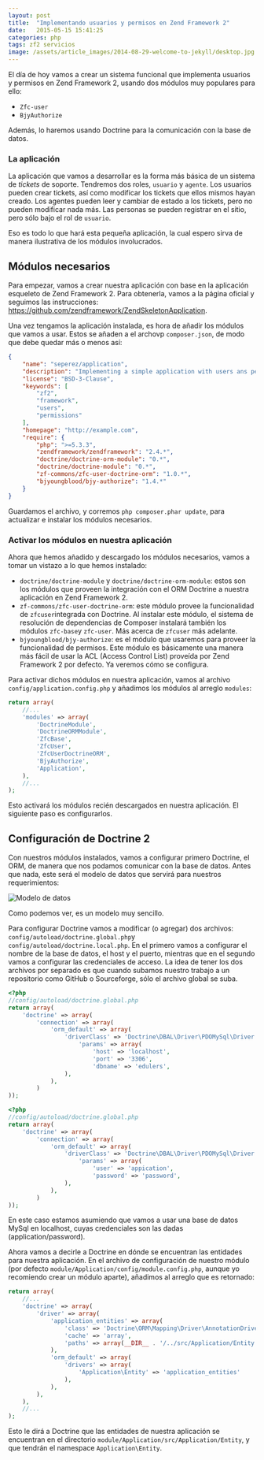 ```yaml
---
layout: post
title:  "Implementando usuarios y permisos en Zend Framework 2"
date:   2015-05-15 15:41:25
categories: php
tags: zf2 servicios
image: /assets/article_images/2014-08-29-welcome-to-jekyll/desktop.jpg
---
```


El día de hoy vamos a crear un sistema funcional que implementa usuarios y permisos en Zend Framework 2, usando dos módulos muy populares para ello:

- `Zfc-user`
- `BjyAuthorize`

Además, lo haremos usando Doctrine para la comunicación con la base de datos.

### La aplicación

La aplicación que vamos a desarrollar es la forma más básica de un sistema de _tickets_ de soporte. Tendremos dos roles, `usuario` y `agente`. Los usuarios pueden crear tickets, así como modificar los tickets que ellos mismos hayan creado. Los agentes pueden leer y cambiar de estado a los tickets, pero no pueden modificar nada más. Las personas se pueden registrar en el sitio, pero sólo bajo el rol de `usuario`.

Eso es todo lo que hará esta pequeña aplicación, la cual espero sirva de manera ilustrativa de los módulos involucrados.

## Módulos necesarios

Para empezar, vamos a crear nuestra aplicación con base en la aplicación esqueleto de Zend Framework 2. Para obtenerla, vamos a la página oficial y seguimos las instrucciones: https://github.com/zendframework/ZendSkeletonApplication.

Una vez tengamos la aplicación instalada, es hora de añadir los módulos que vamos a usar. Estos se añaden a el archovp `composer.json`, de modo que debe quedar más o menos así:

```json
{
    "name": "seperez/application",
    "description": "Implementing a simple application with users ans permissions",
    "license": "BSD-3-Clause",
    "keywords": [
        "zf2",
        "framework",
        "users",
        "permissions"
    ],
    "homepage": "http://example.com",
    "require": {
        "php": ">=5.3.3",
        "zendframework/zendframework": "2.4.*",
        "doctrine/doctrine-orm-module": "0.*",
        "doctrine/doctrine-module": "0.*",
        "zf-commons/zfc-user-doctrine-orm": "1.0.*",
        "bjyoungblood/bjy-authorize": "1.4.*"
    }
}
````

Guardamos el archivo, y corremos `php composer.phar update`, para actualizar e instalar los módulos necesarios.

### Activar los módulos en nuestra aplicación

Ahora que hemos añadido y descargado los módulos necesarios, vamos a tomar un vistazo a lo que hemos instalado:

- `doctrine/doctrine-module` y `doctrine/doctrine-orm-module`: estos son los módulos que proveen la integración con el ORM Doctrine a nuestra aplicación en Zend Framework 2.
- `zf-commons/zfc-user-doctrine-orm`: este módulo provee la funcionalidad de `zfcuser`integrada con Doctrine. Al instalar este módulo, el sistema de resolución de dependencias de Composer instalará también los módulos `zfc-base`y `zfc-user`. Más acerca de `zfcuser` más adelante.
- `bjyoungblood/bjy-authorize`: es el módulo que usaremos para proveer la funcionalidad de permisos. Este módulo es básicamente una manera más fácil de usar  la ACL (Access Control List) proveída por Zend Framework 2 por defecto. Ya veremos cómo se configura.

Para activar dichos módulos en nuestra aplicación, vamos al archivo `config/application.config.php` y añadimos los módulos al arreglo `modules`:

```php
return array(
    //...
    'modules' => array(
        'DoctrineModule',
        'DoctrineORMModule',
        'ZfcBase',
        'ZfcUser',
        'ZfcUserDoctrineORM',
        'BjyAuthorize',
        'Application',
    ),
    //...
);
```

Esto activará los módulos recién descargados en nuestra aplicación. El siguiente paso es configurarlos.

## Configuración de Doctrine 2

Con nuestros módulos instalados, vamos a configurar primero Doctrine, el ORM, de manera que nos podamos comunicar con la base de datos. Antes que nada, este será el modelo de datos que servirá para nuestros requerimientos:

![Modelo de datos](modelo.png)

Como podemos ver, es un modelo muy sencillo.

Para configurar Doctrine vamos a modificar (o agregar) dos archivos: `config/autoload/doctrine.global.php`y `config/autoload/doctrine.local.php`. En el primero vamos a configurar el nombre de la base de datos, el host y el puerto, mientras que en el segundo vamos a configurar las credenciales de acceso. La idea de tener los dos archivos por separado es que cuando subamos nuestro trabajo a un repositorio como GitHub o Sourceforge, sólo el archivo global se suba.

```php
<?php
//config/autoload/doctrine.global.php
return array(
    'doctrine' => array(
        'connection' => array(
            'orm_default' => array(
                'driverClass' => 'Doctrine\DBAL\Driver\PDOMySql\Driver',
                    'params' => array(
                        'host' => 'localhost',
                        'port' => '3306',
                        'dbname' => 'edulers',
                ),
            ),
        )
));
```

```php
<?php
//config/autoload/doctrine.global.php
return array(
    'doctrine' => array(
        'connection' => array(
            'orm_default' => array(
                'driverClass' => 'Doctrine\DBAL\Driver\PDOMySql\Driver',
                    'params' => array(
                        'user' => 'appication',
                        'password' => 'password',
                ),
            ),
        )
));
```

En este caso estamos asumiendo que vamos a usar una base de datos MySql en localhost, cuyas credenciales son las dadas (application/password).

Ahora vamos a decirle a Doctrine en dónde se encuentran las entidades para nuestra aplicación. En el archivo de configuración de nuestro módulo (por defecto `module/Application/config/module.config.php`, aunque yo recomiendo crear un módulo aparte), añadimos al arreglo que es retornado:

```php
return array(
	//...
    'doctrine' => array(
        'driver' => array(
            'application_entities' => array(
                'class' => 'Doctrine\ORM\Mapping\Driver\AnnotationDriver',
                'cache' => 'array',
                'paths' => array(__DIR__ . '/../src/Application/Entity')
            ),
            'orm_default' => array(
                'drivers' => array(
                    'Application\Entity' => 'application_entities'
                ),
            ),
        ),
    ),
    //...
);
```

Esto le dirá a Doctrine que las entidades de nuestra aplicación se encuentran en el directorio `module/Application/src/Application/Entity`, y que tendrán el namespace `Application\Entity`.